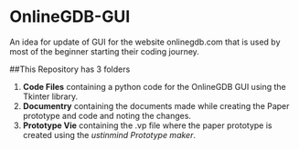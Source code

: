 # OnlineGDB-GUI
An idea for update of GUI for the website onlinegdb.com that is used by most of the beginner starting their coding journey.

##This Repository has 3 folders
1. **Code Files** containing a python code for the OnlineGDB GUI using the Tkinter library.
2. **Documentry** containing the documents made while creating the Paper prototype and code and noting the changes.
3. **Prototype Vie** containing the .vp file where the paper prototype is created using the *ustinmind Prototype maker*.
